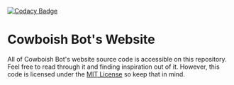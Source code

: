 [![Codacy Badge](https://app.codacy.com/project/badge/Grade/9b622720557c408f918d69e21fc48258)](https://www.codacy.com/gh/MohiMad/cowboishbot/dashboard?utm_source=github.com&amp;utm_medium=referral&amp;utm_content=MohiMad/cowboishbot&amp;utm_campaign=Badge_Grade)
# Cowboish Bot's Website 
<p>All of Cowboish Bot's website source code is accessible on this repository. Feel free to read through it and finding inspiration out of it. However, this code is licensed under the <a href="./LICENSE">MIT License</a> so keep that in mind.</p>